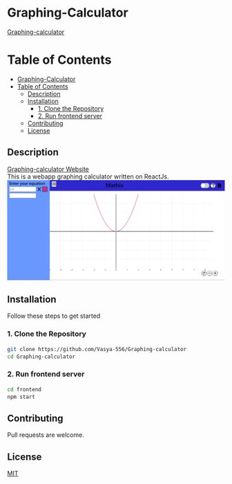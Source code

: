 # Graphing-Calculator

[Graphing-calculator](https://vasya-556.github.io/Graphing-calculator/)  

# Table of Contents

- [Graphing-Calculator](#graphing-calculator)
- [Table of Contents](#table-of-contents)
  - [Description](#description)
  - [Installation](#installation)
    - [1. Clone the Repository](#1-clone-the-repository)
    - [2. Run frontend server](#2-run-frontend-server)
  - [Contributing](#contributing)
  - [License](#license)

## Description

[Graphing-calculator Website](https://vasya-556.github.io/Graphing-calculator/)  
This is a webapp graphing calculator written on ReactJs. 
![](image.png)

## Installation

Follow these steps to get started
### 1. Clone the Repository
```bash
git clone https://github.com/Vasya-556/Graphing-calculator
cd Graphing-calculator
```

### 2. Run frontend server
```bash
cd frontend
npm start
```

## Contributing

Pull requests are welcome.

## License

[MIT](LICENSE)
